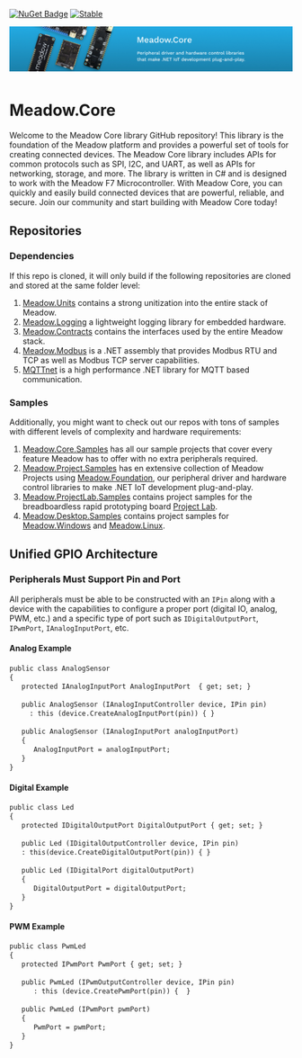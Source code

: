 [![NuGet Badge](https://buildstats.info/nuget/Meadow)](https://www.nuget.org/packages/Meadow)
[![Stable](https://github.com/WildernessLabs/Meadow.Core/actions/workflows/ci-build.yml/badge.svg)](https://github.com/WildernessLabs/Meadow.Core/actions/workflows/ci-build.yml)

<img src="design/meadow.core.jpg" alt="iot, dotnet, meadow, meadow-core" style="margin-bottom:10px" />

# Meadow.Core

Welcome to the Meadow Core library GitHub repository! This library is the foundation of the Meadow platform and provides a powerful set of tools for creating connected devices. The Meadow Core library includes APIs for common protocols such as SPI, I2C, and UART, as well as APIs for networking, storage, and more. The library is written in C# and is designed to work with the Meadow F7 Microcontroller. With Meadow Core, you can quickly and easily build connected devices that are powerful, reliable, and secure. Join our community and start building with Meadow Core today!

## Repositories

### Dependencies

If this repo is cloned, it will only build if the following repositories are cloned and stored at the same folder level:
1. [Meadow.Units](https://github.com/WildernessLabs/Meadow.Units)  contains a strong unitization into the entire stack of Meadow.
2. [Meadow.Logging](https://github.com/WildernessLabs/Meadow.Logging) a lightweight logging library for embedded hardware.
3. [Meadow.Contracts](https://github.com/WildernessLabs/Meadow.Contracts) contains the interfaces used by the entire Meadow stack.
4. [Meadow.Modbus](https://github.com/WildernessLabs/Meadow.Modbus) is a .NET assembly that provides Modbus RTU and TCP as well as Modbus TCP server capabilities.
5. [MQTTnet](https://github.com/WildernessLabs/MQTTnet) is a high performance .NET library for MQTT based communication.

### Samples

Additionally, you might want to check out our repos with tons of samples with different levels of complexity and hardware requirements:
1. [Meadow.Core.Samples](https://github.com/WildernessLabs/Meadow.Core.Samples) has all our sample projects that cover every feature Meadow has to offer with no extra peripherals required. 
1. [Meadow.Project.Samples](https://github.com/WildernessLabs/Meadow.Project.Samples) has en extensive collection of Meadow Projects using [Meadow.Foundation](https://github.com/WildernessLabs/Meadow.Foundation), our peripheral driver and hardware control libraries to make .NET IoT development plug-and-play.
1. [Meadow.ProjectLab.Samples](https://github.com/WildernessLabs/Meadow.ProjectLab.Samples) contains project samples for the breadboardless rapid prototyping board [Project Lab](https://github.com/WildernessLabs/Meadow.ProjectLab).
1. [Meadow.Desktop.Samples](https://github.com/WildernessLabs/Meadow.Desktop.Samples) contains project samples for [Meadow.Windows](http://developer.wildernesslabs.co/Meadow/Getting_Started/Getting_Started_Meadow.Desktop/Getting_Started_Windows/) and [Meadow.Linux](http://developer.wildernesslabs.co/Meadow/Getting_Started/Getting_Started_Meadow.Desktop/Getting_Started_Linux/).

## Unified GPIO Architecture

### Peripherals Must Support Pin and Port

All peripherals must be able to be constructed with an `IPin` along with a device with the capabilities to configure a proper port (digital IO, analog, PWM, etc.) and a specific type of port such as `IDigitalOutputPort`, `IPwmPort`, `IAnalogInputPort`, etc. 

#### Analog Example

```
public class AnalogSensor 
{
   protected IAnalogInputPort AnalogInputPort  { get; set; }

   public AnalogSensor (IAnalogInputController device, IPin pin)
     : this (device.CreateAnalogInputPort(pin)) { }

   public AnalogSensor (IAnalogInputPort analogInputPort) 
   { 
      AnalogInputPort = analogInputPort;
   }
}
```
#### Digital Example

```
public class Led 
{
   protected IDigitalOutputPort DigitalOutputPort { get; set; }

   public Led (IDigitalOutputController device, IPin pin)
   : this(device.CreateDigitalOutputPort(pin)) { }

   public Led (IDigitalPort digitalOutputPort) 
   {
      DigitalOutputPort = digitalOutputPort;
   }
}
```
#### PWM Example

```
public class PwmLed 
{
   protected IPwmPort PwmPort { get; set; }

   public PwmLed (IPwmOutputController device, IPin pin) 
      : this (device.CreatePwmPort(pin)) {  }

   public PwmLed (IPwmPort pwmPort) 
   {  
      PwmPort = pwmPort;
   }
}
```
